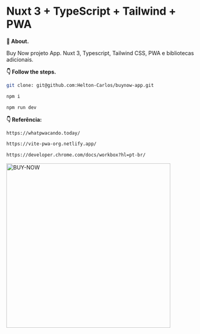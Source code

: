 # Nuxt 3 + TypeScript + Tailwind + PWA

**💬 About.** 

Buy Now projeto App. Nuxt 3, Typescript, Tailwind CSS, PWA e bibliotecas adicionais.

**👇 Follow the steps.** 

```bash
git clone: git@github.com:Helton-Carlos/buynow-app.git
```

```bash
npm i 
```

```bash
npm run dev
```


**👇 Referência:** 

```bash
https://whatpwacando.today/
```
```bash
https://vite-pwa-org.netlify.app/
```
```bash
https://developer.chrome.com/docs/workbox?hl=pt-br/
```
<img width="430" alt="BUY-NOW" src="https://github.com/Helton-Carlos/buynow-app/assets/89320183/ee23fede-7b7b-45fc-bcea-97c8d5cd3234">

